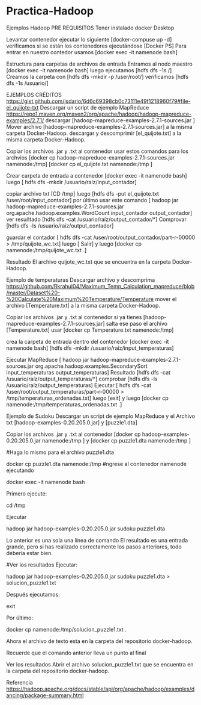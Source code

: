 # Practica-Hadoop
Ejemplos Hadoop
PRE REQUISITOS
Tener instalado docker Desktop

Levantar contenedor
ejecutar lo siguiente [docker-compuse up -d] verificamos si se están los contenedores ejecutándose [Docker PS] Para entrar en nuestro contedor usamos [docker exec -it namenode bash]

Estructura para carpetas de archivos de entrada
Entramos al nodo maestro [docker exec -it namenode bash] luego ejecutamos [hdfs dfs -1s /] Creamos la carpeta con [hdfs dfs -mkdir -p /user/root/] verificamos [hdfs dfs -1s /usuario/]

EJEMPLOS
CRÉDITOS https://gist.github.com/jsdario/6d6c69398cb0c73111e49f1218960f79#file-el_quijote-txt
Descargar un script de ejemplo MapReduce
https://repo1.maven.org/maven2/org/apache/hadoop/hadoop-mapreduce-examples/2.7.1/ descargar [hadoop-mapreduce-examples-2.7.1-sources.jar ] Mover archivo [hadoop-mapreduce-examples-2.7.1-sources.jar] a la misma carpeta Docker-Hadoop. descargar y descomprimir [el_quijote.txt] a la misma carpeta Docker-Hadoop.

Copiar los archivos .jar y .txt al contenedor
usar estos comandos para los archvios [docker cp hadoop-mapreduce-examples-2.7.1-sources.jar namenode:/tmp] [docker cp el_quijote.txt namenode:/tmp ]

Crear carpeta de entrada a contenedor
[docker exec -it namenode bash] luego [ hdfs dfs -mkdir /usuario/raíz/input_contador]

copiar archivo txt
[CD /tmp] luego [hdfs dfs -put el_quijote.txt /user/root/input_contador] por último usar este comando [ hadoop jar hadoop-mapreduce-examples-2.7.1-sources.jar org.apache.hadoop.examples.WordCount input_contador output_contador] ver resuñtado [hdfs dfs -cat /usuario/raíz/output_contador/*] Comprovar [hdfs dfs -ls /usuario/raíz/output_contador]

guardar el contador
[ hdfs dfs -cat /user/root/output_contador/part-r-00000 > /tmp/quijote_wc.txt] luego [ Salir] y luego [docker cp namenode:/tmp/quijote_wc.txt .]

Resultado
El archivo quijote_wc.txt que se encuentra en la carpeta Docker-Hadoop.

Ejemplo de temperaturas
Descargar archivo y descomprima https://github.com/Rkrahul04/Maximum_Temp_Calculation_mapreduce/blob/master/Dataset%20-%20Calculate%20Maximum%20Temperature/Temperature mover el archivo [Temperature.txt] a la misma carpeta Docker-Hadoop.

Copiar los archivos .jar y .txt al contenedor
si ya tienes [hadoop-mapreduce-examples-2.7.1-sources.jar] salta ese paso el archivo [Temperature.txt] usar [docker cp Temperature.txt namenode:/tmp]

crea la carpeta de entrada dentro del contenedor
[docker exec -it namenode bash] [hdfs dfs -mkdir /usuario/raíz/input_temperaturas]

Ejecutar MapReduce
[ hadoop jar hadoop-mapreduce-examples-2.7.1-sources.jar org.apache.hadoop.examples.SecondarySort input_temperaturas output_temperaturas] Resultado [hdfs dfs -cat /usuario/raíz/output_temperaturas/*] comprobar [hdfs dfs -ls /usuario/raíz/output_temperaturas] Ejecutar [ hdfs dfs -cat /user/root/output_temperaturas/part-r-00000 > /tmp/temperaturas_ordenadas.txt] luego [exit] y luego [docker cp namenode:/tmp/temperaturas_ordenadas.txt .]

Ejemplo de Sudoku
Descargar un script de ejemplo MapReduce y el Archivo txt
[hadoop-examples-0.20.205.0.jar] y [puzzle1.dta]

Copiar los archivos .jar y .txt al contenedor
[docker cp hadoop-examples-0.20.205.0.jar namenode:/tmp ] y [docker cp puzzle1.dta namenode:/tmp ]

#Haga lo mismo para el archivo puzzle1.dta

docker cp puzzle1.dta namenode:/tmp 
#ngrese al contenedor namenode ejecutando 

docker exec -it namenode bash

Primero ejecute: 

cd /tmp 

Ejecutar

hadoop jar hadoop-examples-0.20.205.0.jar sudoku puzzle1.dta

Lo anterior es una sola una línea de comando
El resultado es una entrada grande, pero si has realizado correctamente los pasos anteriores, todo debería estar bien.

#Ver los resultados
Ejecutar: 

hadoop jar hadoop-examples-0.20.205.0.jar sudoku puzzle1.dta > solucion_puzzle1.txt 

Después ejecutamos:

 exit

Por último: 

docker cp namenode:/tmp/solucion_puzzle1.txt .

Ahora el archivo de texto esta en la carpeta del  repositorio docker-hadoop.

Recuerde que el comando anterior lleva un punto al final

Ver los resultados
Abrir el archivo solucion_puzzle1.txt que se encuentra en la carpeta del  repositorio docker-hadoop.

Referencia
https://hadoop.apache.org/docs/stable/api/org/apache/hadoop/examples/dancing/package-summary.html


